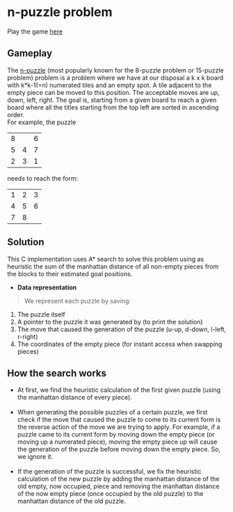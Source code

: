 # n-puzzle problem
Play the game [here](https://www.artbylogic.com/puzzles/numSlider/numberShuffle.htm)
## **Gameplay**<br/>
The [n-puzzle](https://en.wikipedia.org/wiki/15_puzzle) (most popularly known for the 8-puzzle problem or 15-puzzle problem) problem is a problem where we have at our disposal a k x k board with k*k-1(=n) numerated tiles and an empty spot. A tile adjacent to the empty piece can be moved to this position. The acceptable moves are up, down, left, right. The goal is, starting from a given board to reach a given board where all the titles starting from the top left are sorted in ascending order. <br/>
For example, the puzzle <br/>
<table>
  <tr>
  <td>8</td> <td> </td> <td>6</td>
  </tr>
  <tr>
    <td>5</td> <td>4</td> <td>7</td>
  </tr>
  <tr>
    <td>2</td> <td>3</td> <td>1</td>
  </tr>
</table>
needs to reach the form:<br/>
<table>
  <tr>
  <td>1</td> <td>2</td> <td>3</td>
  </tr>
  <tr>
    <td>4</td> <td>5</td> <td>6</td>
  </tr>
  <tr>
    <td>7</td> <td>8</td> <td></td>
  </tr>
</table>

## **Solution** <br/>
This C implementation uses A* search to solve this problem using as heuristic the sum of the manhattan distance of all non-empty pieces from the blocks to their estimated goal positions.

* **Data representation** <br/>
> We represent each puzzle by saving:
1. The puzzle itself<br/>
2. A pointer to the puzzle it was generated by (to print the solution)<br/>
3. The move that caused the generation of the puzzle (u-up, d-down, l-left, r-right)<br/>
4. The coordinates of the empty piece (for instant access when swapping pieces)<br/>

## **How the search works** <br/>
- At first, we find the heuristic calculation of the first given puzzle (using the manhattan distance of every piece). <br/><br/>
- When generating  the possible puzzles of a certain puzzle, we first check if the move that caused the puzzle to come to its current form is the reverse action of the move we are trying to apply. For example, if a puzzle came to its current form by moving down the empty piece (or moving up a numerated piece), moving the empty piece up will cause the generation of the puzzle before moving down the empty piece. So, we ignore it. <br/><br/>
- If the generation of the puzzle is successful, we fix the heuristic calculation of the new puzzle by adding the manhattan distance of the old empty, now occupied, piece and removing the manhattan distance of the now empty piece (once occupied by the old puzzle) to the manhattan distance of the old puzzle.
